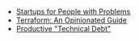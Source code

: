 * [Startups for People with Problems](startups-for-people-with-problems.md)
* [Terraform: An Opinionated Guide](terraform-guide.md)
* [Productive "Technical Debt"](technical-debt.md)
